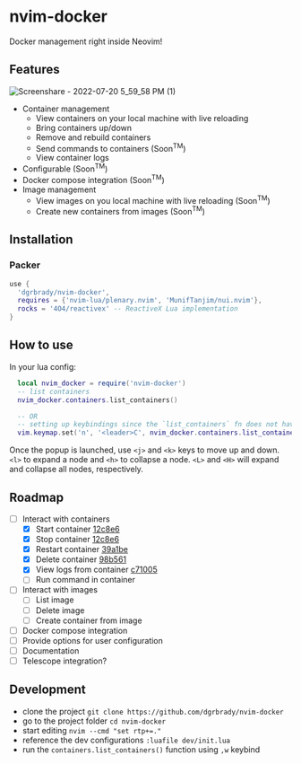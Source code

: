 # nvim-docker

Docker management right inside Neovim!

## Features


![Screenshare - 2022-07-20 5_59_58 PM (1)](https://user-images.githubusercontent.com/38011308/180091781-a23adf85-a159-4caa-b2a9-4abe021a1ff4.gif)


- Container management
  - View containers on your local machine with live reloading
  - Bring containers up/down
  - Remove and rebuild containers
  - Send commands to containers (Soon<sup>TM</sup>)
  - View container logs
- Configurable (Soon<sup>TM</sup>)
- Docker compose integration (Soon<sup>TM</sup>)
- Image management
  - View images on you local machine with live reloading (Soon<sup>TM</sup>)
  - Create new containers from images (Soon<sup>TM</sup>)
  
## Installation

### Packer

```lua
use {
  'dgrbrady/nvim-docker',
  requires = {'nvim-lua/plenary.nvim', 'MunifTanjim/nui.nvim'},
  rocks = '4O4/reactivex' -- ReactiveX Lua implementation
}
```

## How to use

In your lua config:  

```lua
  local nvim_docker = require('nvim-docker')
  -- list containers
  nvim_docker.containers.list_containers()

  -- OR
  -- setting up keybindings since the `list_containers` fn does not have a default binding
  vim.keymap.set('n', '<leader>C', nvim_docker.containers.list_containers)
```

Once the popup is launched, use `<j>` and `<k>` keys to move up and down. `<l>` to expand a node and `<h>` to collapse a node. `<L>` and `<H>` will expand and collapse all nodes, respectively.

## Roadmap

- [ ] Interact with containers
  - [x] Start container [12c8e6](https://github.com/dgrbrady/nvim-docker/commit/12c8e625a7f3864f89e11f0d24297a5ce1f09542)
  - [x] Stop container [12c8e6](https://github.com/dgrbrady/nvim-docker/commit/12c8e625a7f3864f89e11f0d24297a5ce1f09542)
  - [x] Restart container [39a1be](https://github.com/dgrbrady/nvim-docker/commit/39a1be419e7b6817bd9dd5474c1a2dd80790934b)
  - [x] Delete container [98b561](https://github.com/dgrbrady/nvim-docker/commit/98b5611fd81aca130f13d2bd319fa49a7a2f8ee5)
  - [x] View logs from container [c71005](https://github.com/dgrbrady/nvim-docker/commit/c71005aba5cc70fea33338cdcb50620e4fe2de8f)
  - [ ] Run command in container
- [ ] Interact with images
  - [ ] List image
  - [ ] Delete image
  - [ ] Create container from image
- [ ] Docker compose integration
- [ ] Provide options for user configuration
- [ ] Documentation
- [ ] Telescope integration?

## Development

* clone the project `git clone https://github.com/dgrbrady/nvim-docker`
* go to the project folder `cd nvim-docker`
* start editing `nvim --cmd "set rtp+=."`
* reference the dev configurations `:luafile dev/init.lua`
* run the `containers.list_containers()` function using `,w` keybind

